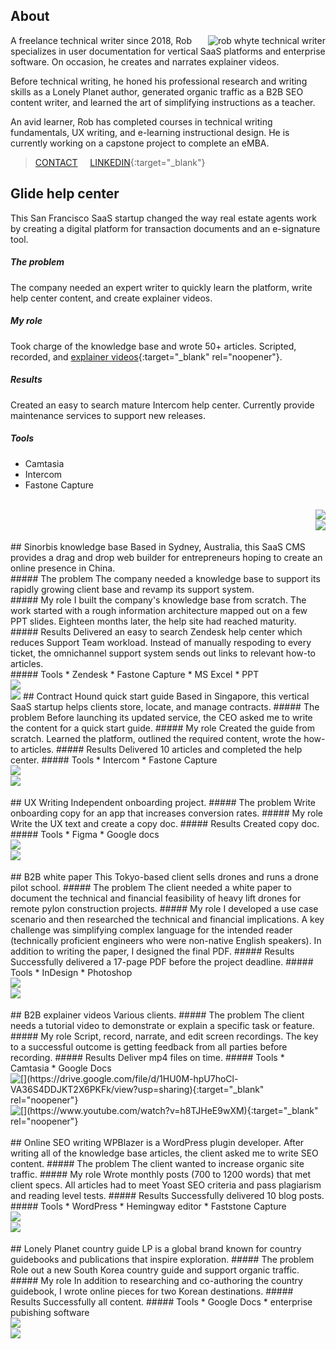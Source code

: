 ## About
<img id="img" style="float:right;" src="rob-whyte.jpg" alt="rob whyte technical writer" class="responsive-a" > A freelance technical writer since 2018, Rob specializes in user documentation for vertical SaaS platforms and enterprise software. On occasion, he creates and narrates explainer videos.

Before technical writing, he honed his professional research and writing skills as a Lonely Planet author, generated organic traffic as a B2B SEO content writer, and learned the art of simplifying instructions as a teacher. 

An avid learner, Rob has completed courses in technical writing fundamentals, UX writing, and e-learning instructional design. He is currently working on a capstone project to complete an eMBA.
<br/>

> [CONTACT](mailto:robbusan@yahoo.com)&nbsp;&nbsp;&nbsp;&nbsp;&nbsp;<a href="https://www.linkedin.com/in/robwhyte/">LINKEDIN</a>{:target="_blank"}

<!-- -->
## Glide help center
This San Francisco SaaS startup changed the way real estate agents work by creating a digital platform for transaction documents and an e-signature tool.
##### The problem
The company needed an expert writer to quickly learn the platform, write help center content, and create explainer videos.
##### My role
Took charge of the knowledge base and wrote 50+ articles. Scripted, recorded, and [explainer videos](https://help.glide.com/en/articles/5026910-how-to-create-an-offer-package){:target="_blank" rel="noopener"}.
##### Results
Created an easy to search mature Intercom help center. Currently provide maintenance services to support new releases.
##### Tools
* Camtasia
* Intercom
* Fastone Capture
<br/>
<img style="float:right;" src="images/glide-rob-whyte-1.png" class="responsive"/>
<br/>
<img style="float:right;" src="images/glide-rob-whyte-2.png" class="responsive"/>
<br/>
<br/>
## Sinorbis knowledge base
Based in Sydney, Australia, this SaaS CMS provides a drag and drop web builder for entrepreneurs hoping to create an online presence in China.
<br/>
##### The problem
The company needed a knowledge base to support its rapidly growing client base and revamp its support system.
<br/>
##### My role
I built the company's knowledge base from scratch. The work started with a rough information architecture mapped out on a few PPT slides. Eighteen months later, the help site had reached maturity.
<br/>
##### Results
Delivered an easy to search Zendesk help center which reduces Support Team workload. Instead of manually respoding to every ticket, the omnichannel support system sends out links to relevant how-to articles.
<br/>
##### Tools
* Zendesk
* Fastone Capture
* MS Excel
* PPT
<br/>
<img style="align:left;" src="images/sinorbis-rob-whyte-1.png" class="responsive"/>
<br/>
<img style="align:left;" src="images/sinorbis-rob-whyte-2.png" class="responsive"/>
## Contract Hound quick start guide
Based in Singapore, this vertical SaaS startup helps clients store, locate, and manage contracts.
##### The problem
Before launching its updated service, the CEO asked me to write the content for a quick start guide.
##### My role
Created the guide from scratch. Learned the platform, outlined the required content, wrote the how-to articles.
##### Results
Delivered 10 articles and completed the help center.
##### Tools
* Intercom
* Fastone Capture
<br/>
<img style="float:left;" src="images/hound-rob-whyte-1.png" class="responsive"/>
<br/>  
<img style="float:left;" src="images/hound-rob-whyte-2.png" class="responsive"/>
<br/>
<br/>
## UX Writing
Independent onboarding project.
##### The problem
Write onboarding copy for an app that increases conversion rates.
##### My role
Write the UX text and create a copy doc.
##### Results
Created copy doc.
##### Tools
* Figma
* Google docs
<br/>
<img style="float:left;" src="images/ux-rob-whyte-1.png" class="responsive"/>
<br/>
<img style="float:left;" src="images/ux-rob-whyte-2.png" class="responsive"/>
<br/>
<br/>
## B2B white paper
This Tokyo-based client sells drones and runs a drone pilot school.
##### The problem
The client needed a white paper to document the technical and financial feasibility of heavy lift drones for remote pylon construction projects.
##### My role
I developed a use case scenario and then researched the technical and financial implications. A key challenge was simplifying complex language for the intended reader (technically proficient engineers who were non-native English speakers). In addition to writing the paper, I designed the final PDF. 
##### Results
Successfully delivered a 17-page PDF before the project deadline. 
##### Tools
* InDesign
* Photoshop
<br/>
<img style="float:left;" src="images/drone-rob-whyte-1.png" class="responsive"/>
<br/>
<img style="float:left;" src="images/drone-rob-whyte-2.png" class="responsive"/>
<br/>
<br/>
## B2B explainer videos
Various clients.
##### The problem
The client needs a tutorial video to demonstrate or explain a specific task or feature.
##### My role
Script, record, narrate, and edit screen recordings. The key to a successful outcome is getting feedback from all parties before recording. 
##### Results
Deliver mp4 files on time. 
##### Tools
* Camtasia
* Google Docs
<br/>
[<img style="float:left;" src="images/video-rob-whyte-1.png" class="responsive"/>](https://drive.google.com/file/d/1HU0M-hpU7hoCl-VA36S4DDJKT2X6PKFk/view?usp=sharing){:target="_blank" rel="noopener"}
<br/>
[<img style="float:left;" src="images/video-rob-whyte-2.png" class="responsive"/>](https://www.youtube.com/watch?v=h8TJHeE9wXM){:target="_blank" rel="noopener"}
<br/>
<br/>
## Online SEO writing 
WPBlazer is a WordPress plugin developer. After writing all of the knowledge base articles, the client asked me to write SEO content. 
##### The problem
The client wanted to increase organic site traffic.
##### My role
Wrote monthly posts (700 to 1200 words) that met client specs. All articles had to meet Yoast SEO criteria and pass plagiarism and reading level tests.
##### Results
Successfully delivered 10 blog posts. 
##### Tools
* WordPress
* Hemingway editor
* Faststone Capture
<br/>
<img style="float:left;" src="images/seo-rob-whyte-1.png" class="responsive"/>
<br/>
<img style="float:left;" src="images/seo-rob-whyte-2.png" class="responsive"/>
<br/>
<br/>
## Lonely Planet country guide 
LP is a global brand known for country guidebooks and publications that inspire exploration. 
##### The problem
Role out a new South Korea country guide and support organic traffic.
##### My role
In addition to researching and co-authoring the country guidebook, I wrote online pieces for two Korean destinations.
##### Results
Successfully all content. 
##### Tools
* Google Docs
* enterprise pubishing software
<br/>
<img style="float:left;" src="images/lonely-planet-rob-whyte-1.png" class="responsive"/>
<br/>
<img style="float:left;" src="images/lonely-planet-rob-whyte-2.png" class="responsive"/>
<br/>
<br/>
